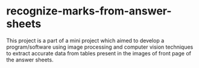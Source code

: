 # recognize-marks-from-answer-sheets
This project is a part of a mini project which aimed to develop a program/software using image processing and computer vision techniques to extract accurate data from tables present in the images of front page of the answer sheets.
